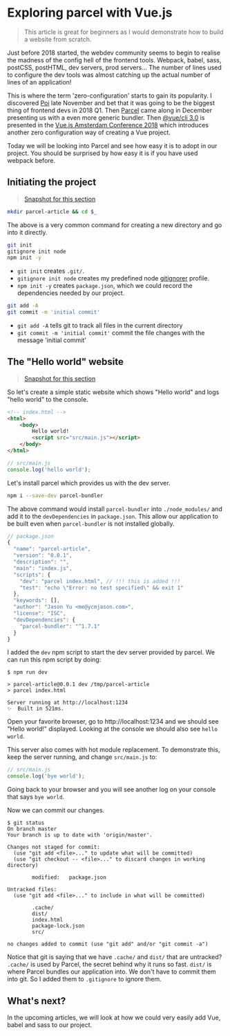 # Exploring parcel with Vue.js
> This article is great for beginners as I would demonstrate how to build a website from scratch.

Just before 2018 started, the webdev community seems to begin to realise the madness of the config hell of the frontend tools. Webpack, babel, sass, postCSS, postHTML, dev servers, prod servers... The number of lines used to configure the dev tools was almost catching up the actual number of lines of an application!

This is where the term 'zero-configuration' starts to gain its popularity. I discovered [Poi](https://poi.js.org/#/) late November and bet that it was going to be the biggest thing of frontend devs in 2018 Q1. Then [Parcel](https://parceljs.org/) came along in December presenting us with a even more generic bundler. Then [@vue/cli 3.0](https://github.com/vuejs/vue-cli) is presented in the [Vue.js Amsterdam Conference 2018](https://www.youtube.com/watch?v=TRJMT9yjONQ) which introduces another zero configuration way of creating a Vue project.

Today we will be looking into Parcel and see how easy it is to adopt in our project. You should be surprised by how easy it is if you have used webpack before.

## Initiating the project

> [Snapshot for this section](https://github.com/ycmjason/parcel-article/tree/28fc86bb20634504fd6ef6c8c5d2596a6af3a370)
```bash
mkdir parcel-article && cd $_
```

The above is a very common command for creating a new directory and go into it directly.

```bash
git init
gitignore init node
npm init -y
```

- `git init` creates `.git/`.
- `gitignore init node` creates my predefined node [gitignorer](https://dev.to/ycmjason/how-to-create-gitignore-file-with-predefined-templates-dfg) profile.
- `npm init -y` creates `package.json`, which we could record the dependencies needed by our project.

```bash
git add -A
git commit -m 'initial commit'
```

- `git add -A` tells git to track all files in the current directory
- `git commit -m 'initial commit'` commit the file changes with the message 'initial commit'


## The "Hello world" website
> [Snapshot for this section](https://github.com/ycmjason/parcel-article/tree/2cf411c403335032859d7b496153869f597d72e0)

So let's create a simple static website which shows "Hello world" and logs "hello world" to the console.

```html
<!-- index.html -->
<html>
    <body>
        Hello world!
        <script src="src/main.js"></script>
    </body>
</html>
```

```js
// src/main.js
console.log('hello world');
```

Let's install parcel which provides us with the dev server.

```bash
npm i --save-dev parcel-bundler
```

The above command would install `parcel-bundler` into `./node_modules/` and add it to the `devDependencies` in `package.json`. This allow our application to be built even when `parcel-bundler` is not installed globally.

```js
// package.json
{
  "name": "parcel-article",
  "version": "0.0.1",
  "description": "",
  "main": "index.js",
  "scripts": {
    "dev": "parcel index.html", // !!! this is added !!!
    "test": "echo \"Error: no test specified\" && exit 1"
  },
  "keywords": [],
  "author": "Jason Yu <me@ycmjason.com>",
  "license": "ISC",
  "devDependencies": {
    "parcel-bundler": "^1.7.1"
  }
}

```

I added the `dev` npm script to start the dev server provided by parcel. We can run this npm script by doing:

```
$ npm run dev

> parcel-article@0.0.1 dev /tmp/parcel-article
> parcel index.html

Server running at http://localhost:1234
✨  Built in 521ms.

```

Open your favorite browser, go to http://localhost:1234 and we should see "Hello world!" displayed. Looking at the console we should also see `hello world`.

This server also comes with hot module replacement. To demonstrate this, keep the server running, and change `src/main.js` to:

```js
// src/main.js
console.log('bye world');
```

Going back to your browser and you will see another log on your console that says `bye world`.

Now we can commit our changes.

```
$ git status
On branch master
Your branch is up to date with 'origin/master'.

Changes not staged for commit:
  (use "git add <file>..." to update what will be committed)
  (use "git checkout -- <file>..." to discard changes in working directory)

        modified:   package.json

Untracked files:
  (use "git add <file>..." to include in what will be committed)

        .cache/
        dist/
        index.html
        package-lock.json
        src/

no changes added to commit (use "git add" and/or "git commit -a")
```

Notice that git is saying that we have `.cache/` and `dist/` that are untracked? `.cache/` is used by Parcel, the secret behind why it runs so fast. `dist/` is where Parcel bundles our application into. We don't have to commit them into git. So I added them to `.gitignore` to ignore them.

## What's next?
In the upcoming articles, we will look at how we could very easily add Vue, babel and sass to our project.
